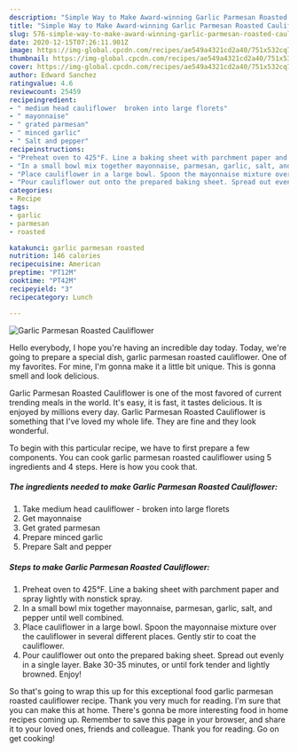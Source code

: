 ```yaml
---
description: "Simple Way to Make Award-winning Garlic Parmesan Roasted Cauliflower"
title: "Simple Way to Make Award-winning Garlic Parmesan Roasted Cauliflower"
slug: 576-simple-way-to-make-award-winning-garlic-parmesan-roasted-cauliflower
date: 2020-12-15T07:26:11.901Z
image: https://img-global.cpcdn.com/recipes/ae549a4321cd2a40/751x532cq70/garlic-parmesan-roasted-cauliflower-recipe-main-photo.jpg
thumbnail: https://img-global.cpcdn.com/recipes/ae549a4321cd2a40/751x532cq70/garlic-parmesan-roasted-cauliflower-recipe-main-photo.jpg
cover: https://img-global.cpcdn.com/recipes/ae549a4321cd2a40/751x532cq70/garlic-parmesan-roasted-cauliflower-recipe-main-photo.jpg
author: Edward Sanchez
ratingvalue: 4.6
reviewcount: 25459
recipeingredient:
- " medium head cauliflower  broken into large florets"
- " mayonnaise"
- " grated parmesan"
- " minced garlic"
- " Salt and pepper"
recipeinstructions:
- "Preheat oven to 425°F. Line a baking sheet with parchment paper and spray lightly with nonstick spray."
- "In a small bowl mix together mayonnaise, parmesan, garlic, salt, and pepper until well combined."
- "Place cauliflower in a large bowl. Spoon the mayonnaise mixture over the cauliflower in several different places. Gently stir to coat the cauliflower."
- "Pour cauliflower out onto the prepared baking sheet. Spread out evenly in a single layer. Bake 30-35 minutes, or until fork tender and lightly browned. Enjoy!"
categories:
- Recipe
tags:
- garlic
- parmesan
- roasted

katakunci: garlic parmesan roasted 
nutrition: 146 calories
recipecuisine: American
preptime: "PT12M"
cooktime: "PT42M"
recipeyield: "3"
recipecategory: Lunch

---
```



![Garlic Parmesan Roasted Cauliflower](https://img-global.cpcdn.com/recipes/ae549a4321cd2a40/751x532cq70/garlic-parmesan-roasted-cauliflower-recipe-main-photo.jpg)

Hello everybody, I hope you're having an incredible day today. Today, we're going to prepare a special dish, garlic parmesan roasted cauliflower. One of my favorites. For mine, I'm gonna make it a little bit unique. This is gonna smell and look delicious.



Garlic Parmesan Roasted Cauliflower is one of the most favored of current trending meals in the world. It's easy, it is fast, it tastes delicious. It is enjoyed by millions every day. Garlic Parmesan Roasted Cauliflower is something that I've loved my whole life. They are fine and they look wonderful.


To begin with this particular recipe, we have to first prepare a few components. You can cook garlic parmesan roasted cauliflower using 5 ingredients and 4 steps. Here is how you cook that.

<!--inarticleads1-->

##### The ingredients needed to make Garlic Parmesan Roasted Cauliflower:

1. Take  medium head cauliflower - broken into large florets
1. Get  mayonnaise
1. Get  grated parmesan
1. Prepare  minced garlic
1. Prepare  Salt and pepper




<!--inarticleads2-->

##### Steps to make Garlic Parmesan Roasted Cauliflower:

1. Preheat oven to 425°F. Line a baking sheet with parchment paper and spray lightly with nonstick spray.
1. In a small bowl mix together mayonnaise, parmesan, garlic, salt, and pepper until well combined.
1. Place cauliflower in a large bowl. Spoon the mayonnaise mixture over the cauliflower in several different places. Gently stir to coat the cauliflower.
1. Pour cauliflower out onto the prepared baking sheet. Spread out evenly in a single layer. Bake 30-35 minutes, or until fork tender and lightly browned. Enjoy!




So that's going to wrap this up for this exceptional food garlic parmesan roasted cauliflower recipe. Thank you very much for reading. I'm sure that you can make this at home. There's gonna be more interesting food in home recipes coming up. Remember to save this page in your browser, and share it to your loved ones, friends and colleague. Thank you for reading. Go on get cooking!
